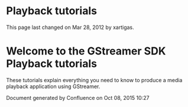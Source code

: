 # Playback tutorials

This page last changed on Mar 28, 2012 by xartigas.

# Welcome to the GStreamer SDK Playback tutorials

These tutorials explain everything you need to know to produce a media
playback application using GStreamer.

Document generated by Confluence on Oct 08, 2015 10:27
